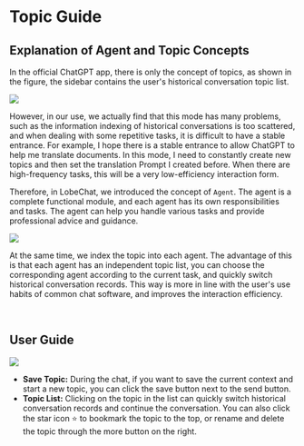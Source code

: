 # Topic Guide

## Explanation of Agent and Topic Concepts

In the official ChatGPT app, there is only the concept of topics, as shown in the figure, the sidebar contains the user's historical conversation topic list.

![](https://github-production-user-asset-6210df.s3.amazonaws.com/17870709/279602474-fe7cb3f3-8eb7-40d3-a69f-6615393bbd4e.png)

However, in our use, we actually find that this mode has many problems, such as the information indexing of historical conversations is too scattered, and when dealing with some repetitive tasks, it is difficult to have a stable entrance. For example, I hope there is a stable entrance to allow ChatGPT to help me translate documents. In this mode, I need to constantly create new topics and then set the translation Prompt I created before. When there are high-frequency tasks, this will be a very low-efficiency interaction form.

Therefore, in LobeChat, we introduced the concept of `Agent`. The agent is a complete functional module, and each agent has its own responsibilities and tasks. The agent can help you handle various tasks and provide professional advice and guidance.

![](https://github-production-user-asset-6210df.s3.amazonaws.com/17870709/279602489-89893e61-2791-4083-9b57-ed80884ad58b.png)

At the same time, we index the topic into each agent. The advantage of this is that each agent has an independent topic list, you can choose the corresponding agent according to the current task, and quickly switch historical conversation records. This way is more in line with the user's use habits of common chat software, and improves the interaction efficiency.

<br/>

## User Guide

![](https://github-production-user-asset-6210df.s3.amazonaws.com/17870709/279602496-fd72037a-735e-4cc2-aa56-2994bceaba81.png)

- **Save Topic:** During the chat, if you want to save the current context and start a new topic, you can click the save button next to the send button.
- **Topic List:** Clicking on the topic in the list can quickly switch historical conversation records and continue the conversation. You can also click the star icon <kbd>⭐️</kbd> to bookmark the topic to the top, or rename and delete the topic through the more button on the right.
